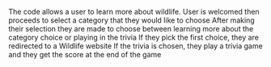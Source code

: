 The code allows a user to learn more about wildlife.
User is welcomed then proceeds to select a category that they would like to choose
After making their selection they are made to choose between learning more about the category choice or playing in the trivia
If they pick the first choice, they are redirected to a Wildlife website
If the trivia is chosen, they play a trivia game and they get the score at the end of the game  